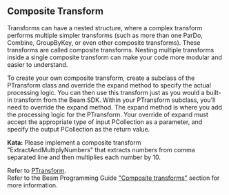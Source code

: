 <!--
  ~ Licensed to the Apache Software Foundation (ASF) under one
  ~ or more contributor license agreements.  See the NOTICE file
  ~ distributed with this work for additional information
  ~ regarding copyright ownership.  The ASF licenses this file
  ~ to you under the Apache License, Version 2.0 (the
  ~ "License"); you may not use this file except in compliance
  ~ with the License.  You may obtain a copy of the License at
  ~
  ~     http://www.apache.org/licenses/LICENSE-2.0
  ~
  ~ Unless required by applicable law or agreed to in writing, software
  ~ distributed under the License is distributed on an "AS IS" BASIS,
  ~ WITHOUT WARRANTIES OR CONDITIONS OF ANY KIND, either express or implied.
  ~ See the License for the specific language governing permissions and
  ~ limitations under the License.
  -->

Composite Transform
-------------------

Transforms can have a nested structure, where a complex transform performs multiple simpler
transforms (such as more than one ParDo, Combine, GroupByKey, or even other composite transforms).
These transforms are called composite transforms. Nesting multiple transforms inside a single
composite transform can make your code more modular and easier to understand.

To create your own composite transform, create a subclass of the PTransform class and override the
expand method to specify the actual processing logic. You can then use this transform just as you
would a built-in transform from the Beam SDK. Within your PTransform subclass, you’ll need to
override the expand method. The expand method is where you add the processing logic for the
PTransform. Your override of expand must accept the appropriate type of input PCollection as a
parameter, and specify the output PCollection as the return value.

**Kata:** Please implement a composite transform "ExtractAndMultiplyNumbers" that extracts numbers
from comma separated line and then multiplies each number by 10.

<div class="hint">
  Refer to <a href="https://beam.apache.org/releases/pydoc/current/apache_beam.transforms.ptransform.html#apache_beam.transforms.ptransform.PTransform">
  PTransform</a>.
</div>

<div class="hint">
  Refer to the Beam Programming Guide
  <a href="https://beam.apache.org/documentation/programming-guide/#composite-transforms">
    "Composite transforms"</a> section for more information.
</div>

